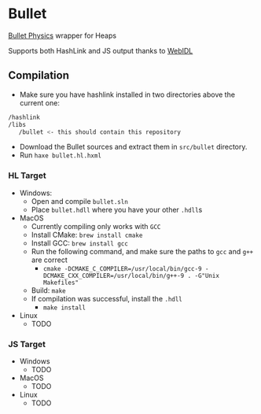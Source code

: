 # Bullet

[Bullet Physics](https://github.com/bulletphysics) wrapper for Heaps

Supports both HashLink and JS output thanks to [WebIDL](https://github.com/ncannasse/webidl)

## Compilation

* Make sure you have hashlink installed in two directories above the current one:

```bash
/hashlink
/libs
   /bullet <- this should contain this repository
```

* Download the Bullet sources and extract them in `src/bullet` directory.
* Run `haxe bullet.hl.hxml`

### HL Target

* Windows:
  * Open and compile `bullet.sln`
  * Place `bullet.hdll` where you have your other `.hdll`s
* MacOS
  * Currently compiling only works with `GCC`
  * Install CMake: `brew install cmake`
  * Install GCC:  `brew install gcc`
  * Run the following command, and make sure the paths to `gcc` and `g++` are correct
    * `cmake -DCMAKE_C_COMPILER=/usr/local/bin/gcc-9 -DCMAKE_CXX_COMPILER=/usr/local/bin/g++-9 . -G"Unix Makefiles"`
  * Build: `make`
  * If compilation was successful, install the `.hdll`
    * `make install`
* Linux
  * TODO

### JS Target

* Windows
  * TODO
* MacOS
  * TODO
* Linux
  * TODO
